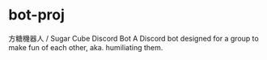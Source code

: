 # bot-proj
方糖機器人 / Sugar Cube Discord Bot
A Discord bot designed for a group to make fun of each other, aka. humiliating them.
